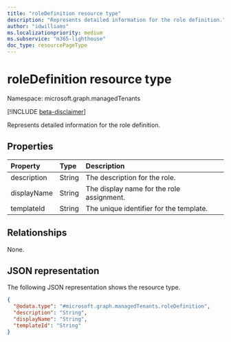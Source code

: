 ```yaml
---
title: "roleDefinition resource type"
description: "Represents detailed information for the role definition."
author: "idwilliams"
ms.localizationpriority: medium
ms.subservice: "m365-lighthouse"
doc_type: resourcePageType
---
```


# roleDefinition resource type

Namespace: microsoft.graph.managedTenants

[!INCLUDE [beta-disclaimer](../../includes/beta-disclaimer.md)]

Represents detailed information for the role definition.

## Properties
|Property|Type|Description|
|:---|:---|:---|
|description|String|The description for the role.|
|displayName|String|The display name for the role assignment.|
|templateId|String|The unique identifier for the template.|

## Relationships
None.

## JSON representation
The following JSON representation shows the resource type.
<!-- {
  "blockType": "resource",
  "@odata.type": "microsoft.graph.managedTenants.roleDefinition"
}
-->
``` json
{
  "@odata.type": "#microsoft.graph.managedTenants.roleDefinition",
  "description": "String",
  "displayName": "String",
  "templateId": "String"
}
```
